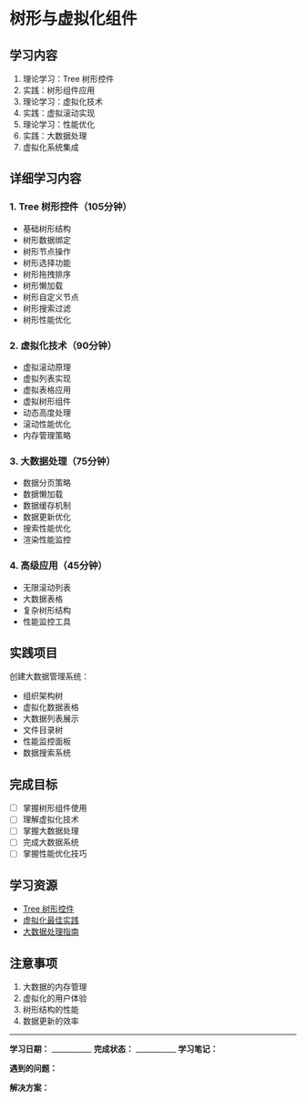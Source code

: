 # 树形与虚拟化组件

## 学习内容
1. 理论学习：Tree 树形控件
2. 实践：树形组件应用
3. 理论学习：虚拟化技术
4. 实践：虚拟滚动实现
5. 理论学习：性能优化
6. 实践：大数据处理
7. 虚拟化系统集成

## 详细学习内容

### 1. Tree 树形控件（105分钟）
- 基础树形结构
- 树形数据绑定
- 树形节点操作
- 树形选择功能
- 树形拖拽排序
- 树形懒加载
- 树形自定义节点
- 树形搜索过滤
- 树形性能优化

### 2. 虚拟化技术（90分钟）
- 虚拟滚动原理
- 虚拟列表实现
- 虚拟表格应用
- 虚拟树形组件
- 动态高度处理
- 滚动性能优化
- 内存管理策略

### 3. 大数据处理（75分钟）
- 数据分页策略
- 数据懒加载
- 数据缓存机制
- 数据更新优化
- 搜索性能优化
- 渲染性能监控

### 4. 高级应用（45分钟）
- 无限滚动列表
- 大数据表格
- 复杂树形结构
- 性能监控工具

## 实践项目
创建大数据管理系统：
- 组织架构树
- 虚拟化数据表格
- 大数据列表展示
- 文件目录树
- 性能监控面板
- 数据搜索系统

## 完成目标
- [ ] 掌握树形组件使用
- [ ] 理解虚拟化技术
- [ ] 掌握大数据处理
- [ ] 完成大数据系统
- [ ] 掌握性能优化技巧

## 学习资源
- [Tree 树形控件](https://element-plus.org/zh-CN/component/tree.html)
- [虚拟化最佳实践](https://cn.vuejs.org/guide/best-practices/performance.html)
- [大数据处理指南](https://web.dev/virtualize-long-lists-react-window/)

## 注意事项
1. 大数据的内存管理
2. 虚拟化的用户体验
3. 树形结构的性能
4. 数据更新的效率

---

**学习日期：** ___________
**完成状态：** ___________
**学习笔记：**



**遇到的问题：**



**解决方案：**